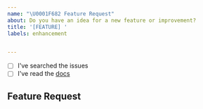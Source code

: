 ```yaml
---
name: "\U0001F682 Feature Request"
about: Do you have an idea for a new feature or improvement?
title: '[FEATURE] '
labels: enhancement


---
```


<!--
    Thanks for wanting to make Atlas tools better.

    Have you...
-->

- [ ] I've searched the issues
- [ ] I've read the [docs](https://www.atlas.bi/docs/bi_library/etl/)

## Feature Request

<!-- Thanks! 🤠 -->